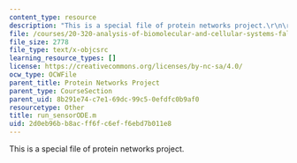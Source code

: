 ```yaml
---
content_type: resource
description: "This is a special file of protein networks project.\r\n\r\n"
file: /courses/20-320-analysis-of-biomolecular-and-cellular-systems-fall-2012/2d0eb96bb8acff6fc6eff6ebd7b011e8_run_sensorODE.m
file_size: 2778
file_type: text/x-objcsrc
learning_resource_types: []
license: https://creativecommons.org/licenses/by-nc-sa/4.0/
ocw_type: OCWFile
parent_title: Protein Networks Project
parent_type: CourseSection
parent_uid: 8b291e74-c7e1-69dc-99c5-0efdfc0b9af0
resourcetype: Other
title: run_sensorODE.m
uid: 2d0eb96b-b8ac-ff6f-c6ef-f6ebd7b011e8
---
```

This is a special file of protein networks project.

